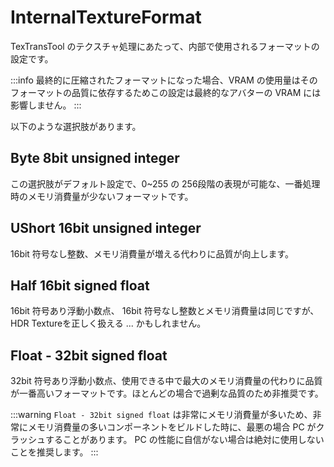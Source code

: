 # InternalTextureFormat

TexTransTool のテクスチャ処理にあたって、内部で使用されるフォーマットの設定です。

:::info
最終的に圧縮されたフォーマットになった場合、VRAM の使用量はそのフォーマットの品質に依存するためこの設定は最終的なアバターの VRAM には影響しません。
:::

以下のような選択肢があります。

## Byte 8bit unsigned integer

この選択肢がデフォルト設定で、0~255 の 256段階の表現が可能な、一番処理時のメモリ消費量が少ないフォーマットです。

## UShort 16bit unsigned integer

16bit 符号なし整数、メモリ消費量が増える代わりに品質が向上します。

## Half 16bit signed float

16bit 符号あり浮動小数点、 16bit 符号なし整数とメモリ消費量は同じですが、HDR Textureを正しく扱える ... かもしれません。

## Float - 32bit signed float

32bit 符号あり浮動小数点、使用できる中で最大のメモリ消費量の代わりに品質が一番高いフォーマットです。ほとんどの場合で過剰な品質のため非推奨です。

:::warning
`Float - 32bit signed float` は非常にメモリ消費量が多いため、非常にメモリ消費量の多いコンポーネントをビルドした時に、最悪の場合 PC がクラッシュすることがあります。
PC の性能に自信がない場合は絶対に使用しないことを推奨します。
:::
